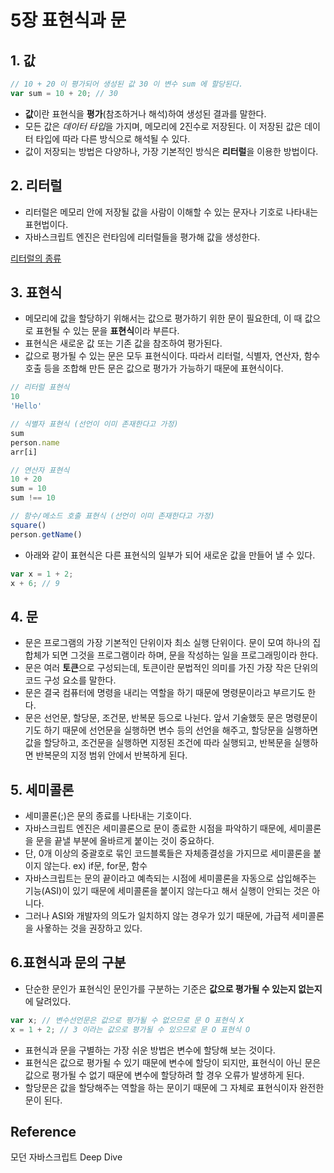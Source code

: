 # 5장 표현식과 문

## 1. 값

```jsx
// 10 + 20 이 평가되어 생성된 값 30 이 변수 sum 에 할당된다.
var sum = 10 + 20; // 30
```

- **값**이란 표현식을 **평가**(참조하거나 해석)하여 생성된 결과를 말한다.
- 모든 값은 *데이터 타입*을 가지며, 메모리에 2진수로 저장된다. 이 저장된 값은 데이터 타입에 따라 다른 방식으로 해석될 수 있다.
- 값이 저장되는 방법은 다양하나, 가장 기본적인 방식은 **리터럴**을 이용한 방법이다.

## 2. 리터럴

- 리터럴은 메모리 안에 저장될 값을 사람이 이해할 수 있는 문자나 기호로 나타내는 표현법이다.
- 자바스크립트 엔진은 런타임에 리터럴들을 평가해 값을 생성한다.

[리터럴의 종류](https://www.notion.so/cec5215540324047b793392a81dc00ec)

## 3. 표현식

- 메모리에 값을 할당하기 위해서는 값으로 평가하기 위한 문이 필요한데, 이 때 값으로 표현될 수 있는 문을 **표현식**이라 부른다.
- 표현식은 새로운 값 또는 기존 값을 참조하여 평가된다.
- 값으로 평가될 수 있는 문은 모두 표현식이다. 따라서 리터럴, 식별자, 연산자, 함수 호출 등을 조합해 만든 문은 값으로 평가가 가능하기 때문에 표현식이다.

```jsx
// 리터럴 표현식
10
'Hello'

// 식별자 표현식 (선언이 이미 존재한다고 가정)
sum
person.name
arr[i]

// 연산자 표현식
10 + 20
sum = 10
sum !== 10

// 함수/메소드 호출 표현식 (선언이 이미 존재한다고 가정)
square()
person.getName()
```

- 아래와 같이 표현식은 다른 표현식의 일부가 되어 새로운 값을 만들어 낼 수 있다.

```jsx
var x = 1 + 2;
x + 6; // 9
```

## 4. 문

- 문은 프로그램의 가장 기본적인 단위이자 최소 실행 단위이다. 문이 모여 하나의 집합체가 되면 그것을 프로그램이라 하며, 문을 작성하는 일을 프로그래밍이라 한다.
- 문은 여러 **토큰**으로 구성되는데, 토큰이란 문법적인 의미를 가진 가장 작은 단위의 코드 구성 요소를 말한다.
- 문은 결국 컴퓨터에 명령을 내리는 역할을 하기 때문에 명령문이라고 부르기도 한다.
- 문은 선언문, 할당문, 조건문, 반복문 등으로 나뉜다. 앞서 기술했듯 문은 명령문이기도 하기 때문에 선언문을 실행하면 변수 등의 선언을 해주고, 할당문을 실행하면 값을 할당하고, 조건문을 실행하면 지정된 조건에 따라 실행되고, 반복문을 실행하면 반복문의 지정 범위 안에서 반복하게 된다.

## 5. 세미콜론

- 세미콜론(;)은 문의 종료를 나타내는 기호이다.
- 자바스크립트 엔진은 세미콜론으로 문이 종료한 시점을 파악하기 때문에, 세미콜론을 문을 끝낼 부분에 올바르게 붙이는 것이 중요하다.
- 단, 0개 이상의 중괄호로 묶인 코드블록들은 자체종결성을 가지므로 세미콜론을 붙이지 않는다. ex) if문, for문, 함수
- 자바스크립트는 문의 끝이라고 예측되는 시점에 세미콜론을 자동으로 삽입해주는 기능(ASI)이 있기 때문에 세미콜론을 붙이지 않는다고 해서 실행이 안되는 것은 아니다.
- 그러나 ASI와 개발자의 의도가 일치하지 않는 경우가 있기 때문에, 가급적 세미콜론을 사욯하는 것을 권장하고 있다.

## 6.표현식과 문의 구분

- 단순한 문인가 표현식인 문인가를 구분하는 기준은 **값으로 평가될 수 있는지 없는지**에 달려있다.

```jsx
var x; // 변수선언문은 값으로 평가될 수 없으므로 문 O 표현식 X
x = 1 + 2; // 3 이라는 값으로 평가될 수 있으므로 문 O 표현식 O
```

- 표현식과 문을 구별하는 가장 쉬운 방법은 변수에 할당해 보는 것이다.
- 표현식은 값으로 평가될 수 있기 때문에 변수에 할당이 되지만, 표현식이 아닌 문은 값으로 평가될 수 없기 때문에 변수에 할당하려 할 경우 오류가 발생하게 된다.
- 할당문은 값을 할당해주는 역할을 하는 문이기 때문에 그 자체로 표현식이자 완전한 문이 된다.

## Reference

모던 자바스크립트 Deep Dive